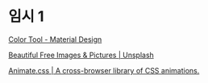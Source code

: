 # 임시 1

[Color Tool - Material Design](https://material.io/resources/color/#!/?view.left=0&view.right=0)

[Beautiful Free Images & Pictures | Unsplash](https://unsplash.com/)

[Animate.css | A cross-browser library of CSS animations.](https://animate.style/)
